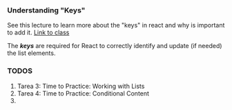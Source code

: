 ### Understanding "Keys"

See this lecture to learn more about the "keys" in react and why is important to add it. [Link to class](https://www.udemy.com/course/react-the-complete-guide-incl-redux/learn/lecture/25597082#overview)

The _**keys**_ are required for React to correctly identify and update (if needed) the list elements.

### TODOS
1. Tarea 3: Time to Practice: Working with Lists
2. Tarea 4: Time to Practice: Conditional Content
3. 